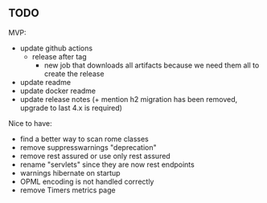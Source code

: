 TODO
----

MVP:

- update github actions
    - release after tag
        - new job that downloads all artifacts because we need them all to create the release
- update readme
- update docker readme
- update release notes (+ mention h2 migration has been removed, upgrade to last 4.x is required)

Nice to have:

- find a better way to scan rome classes
- remove suppresswarnings "deprecation"
- remove rest assured or use only rest assured
- rename "servlets" since they are now rest endpoints
- warnings hibernate on startup
- OPML encoding is not handled correctly
- remove Timers metrics page

